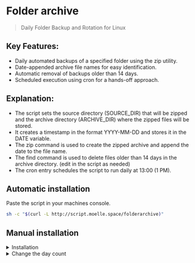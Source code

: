 # Folder archive
> Daily Folder Backup and Rotation for Linux

## Key Features:
- Daily automated backups of a specified folder using the zip utility.
- Date-appended archive file names for easy identification.
- Automatic removal of backups older than 14 days.
- Scheduled execution using cron for a hands-off approach.

## Explanation:
- The script sets the source directory (SOURCE_DIR) that will be zipped and the archive directory (ARCHIVE_DIR) where the zipped files will be stored.
- It creates a timestamp in the format YYYY-MM-DD and stores it in the DATE variable.
- The zip command is used to create the zipped archive and append the date to the file name.
- The find command is used to delete files older than 14 days in the archive directory. (edit in the script as needed)
- The cron entry schedules the script to run daily at 13:00 (1 PM).

## Automatic installation

Paste the script in your machines console.
```bash
sh -c "$(curl -L http://script.moelle.space/folderarchive)"
```



## Manual installation
<details> 
<summary>Installation </summary>
<br>

Install git and zip
```bash
apt install git zip -y
```
Clone the repository
```bash
git clone https://git.moelle.space/hxcde/folderarchive.git
```
Add the following to cron to automate Backup
```bash
0 13 * * * sh /path/to/script/zip_folder_daily.sh
```
</details> 

<details> 
<summary>Change the day count </summary>
<br>

Edit the file zip_folder_daily.sh `(If you used automatic install it's in /opt)` and change the day number in line 16.
- If you want 30 days, it's `30 minus 1`, so `29`
> find "${ARCHIVE_DIR}" -name "folder_*.zip" -mtime +`13` -exec rm {} \;
to ->
> find "${ARCHIVE_DIR}" -name "folder_*.zip" -mtime +`29` -exec rm {} \;

</details> 